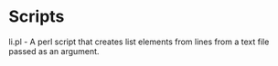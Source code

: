 Scripts
===========

li.pl - A perl script that creates list elements from lines from a text file passed as an argument.